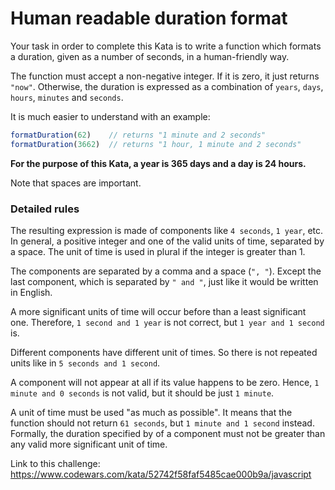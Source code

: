 # Human readable duration format

Your task in order to complete this Kata is to write a function which formats a duration, given as a number of seconds, in a human-friendly way.

The function must accept a non-negative integer. If it is zero, it just returns  `"now"`. Otherwise, the duration is expressed as a combination of  `years`,  `days`,  `hours`,  `minutes`  and  `seconds`.

It is much easier to understand with an example:

```javascript
formatDuration(62)    // returns "1 minute and 2 seconds"
formatDuration(3662)  // returns "1 hour, 1 minute and 2 seconds"
```

**For the purpose of this Kata, a year is 365 days and a day is 24 hours.**

Note that spaces are important.

### Detailed rules

The resulting expression is made of components like  `4 seconds`,  `1 year`, etc. In general, a positive integer and one of the valid units of time, separated by a space. The unit of time is used in plural if the integer is greater than 1.

The components are separated by a comma and a space (`", "`). Except the last component, which is separated by  `" and "`, just like it would be written in English.

A more significant units of time will occur before than a least significant one. Therefore,  `1 second and 1 year`  is not correct, but  `1 year and 1 second`  is.

Different components have different unit of times. So there is not repeated units like in  `5 seconds and 1 second`.

A component will not appear at all if its value happens to be zero. Hence,  `1 minute and 0 seconds`  is not valid, but it should be just  `1 minute`.

A unit of time must be used "as much as possible". It means that the function should not return  `61 seconds`, but  `1 minute and 1 second`  instead. Formally, the duration specified by of a component must not be greater than any valid more significant unit of time.

Link to this challenge: https://www.codewars.com/kata/52742f58faf5485cae000b9a/javascript
